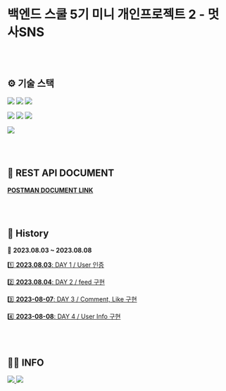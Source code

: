 # **백엔드 스쿨 5기 미니 개인프로젝트 2 - 멋사SNS**

<br><br>
## ⚙ 기술 스택
<p>
<img src="https://img.shields.io/badge/Java_17-007396?style=flat&logo=OpenJDK&logoColor=white">
<img src="https://img.shields.io/badge/gradle_8.1.1-02303A?style=flat&logo=gradle&logoColor=white">
<img src="https://img.shields.io/badge/SQLite_3.41.2.2-003B57?style=flat&logo=SQLite&logoColor=white">
</p>
<p>
<img src="https://img.shields.io/badge/Spring_6.0.10-6DB33F?style=flat&logo=Spring&logoColor=white">
<img src="https://img.shields.io/badge/springboot_3.1.1-6DB33F?style=flat&logo=springboot&logoColor=white">
<img src="https://img.shields.io/badge/springsecurity_6.1.1-6DB33F?style=flat&logo=springsecurity&logoColor=white">
</p>
<img src="https://img.shields.io/badge/postman_10.16.0-FF6C37?style=flat&logo=postman&logoColor=white">

<br><br>

## 📁 REST API DOCUMENT

[**POSTMAN DOCUMENT LINK**](https://documenter.getpostman.com/view/26676516/2s9Xxzvt2Q)

<br><br>

## 📜 History 

📆 **2023.08.03 ~ 2023.08.08**

[1️⃣ <b>2023.08.03</b>: DAY 1 / User 인증](https://github.com/likelion-backend-5th/Project_2_LimHyoungTaek/issues/1)

[2️⃣ <b>2023.08.04</b>: DAY 2 / feed 구현](https://github.com/likelion-backend-5th/Project_2_LimHyoungTaek/issues/2)

[3️⃣ <b>2023-08-07</b>: DAY 3 / Comment, Like 구현](https://github.com/likelion-backend-5th/Project_2_LimHyoungTaek/issues/3)

[4️⃣ <b>2023-08-08</b>: DAY 4 / User Info 구현](https://github.com/likelion-backend-5th/Project_2_LimHyoungTaek/issues/4)

<br><br>

## 🙍‍♂️ INFO
<a href="https://github.com/Oh3gwnn">
  <img src="https://img.shields.io/badge/github-181717?style=for-the-badge&logo=github&logoColor=white">
</a>
<a href="https://takethat.tistory.com/">
  <img src="https://img.shields.io/badge/tistory-FD5F07?style=for-the-badge&logo=tistory&logoColor=white">
</a>

<br><br>